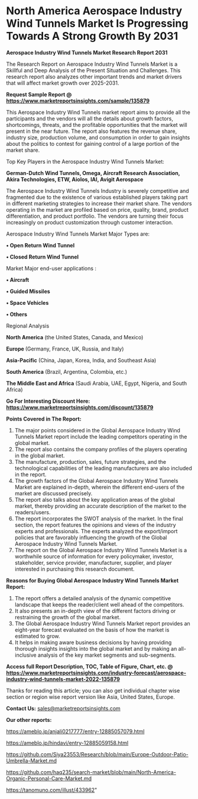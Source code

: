 # North America Aerospace Industry Wind Tunnels Market Is Progressing Towards A Strong Growth By 2031

<strong>Aerospace Industry Wind Tunnels Market Research Report 2031</strong>

The Research Report on Aerospace Industry Wind Tunnels Market is a Skillful and Deep Analysis of the Present Situation and Challenges. This research report also analyzes other important trends and market drivers that will affect market growth over 2025-2031.

<strong>Request Sample Report @ <a href=https://www.marketreportsinsights.com/sample/135879>https://www.marketreportsinsights.com/sample/135879</a></strong>

This Aerospace Industry Wind Tunnels market report aims to provide all the participants and the vendors will all the details about growth factors, shortcomings, threats, and the profitable opportunities that the market will present in the near future. The report also features the revenue share, industry size, production volume, and consumption in order to gain insights about the politics to contest for gaining control of a large portion of the market share.

Top Key Players in the Aerospace Industry Wind Tunnels Market:

<strong>German-Dutch Wind Tunnels, Omega, Aircraft Research Association, Akira Technologies, ETW, Aiolos, IAI, Avigit Aerospace</strong>

The Aerospace Industry Wind Tunnels Industry is severely competitive and fragmented due to the existence of various established players taking part in different marketing strategies to increase their market share. The vendors operating in the market are profiled based on price, quality, brand, product differentiation, and product portfolio. The vendors are turning their focus increasingly on product customization through customer interaction.

Aerospace Industry Wind Tunnels Market Major Types are:

<strong>• Open Return Wind Tunnel

• Closed Return Wind Tunnel</strong>

Market Major end-user applications :

<strong>• Aircraft

• Guided Missiles

• Space Vehicles

• Others</strong>

Regional Analysis

</u><strong><b>North America</b></strong> (the United States, Canada, and Mexico)

<strong><b>Europe </b></strong>(Germany, France, UK, Russia, and Italy)

<strong><b>Asia-Pacific</b></strong> (China, Japan, Korea, India, and Southeast Asia)

<strong><b>South America</b></strong> (Brazil, Argentina, Colombia, etc.)

<strong><b>The Middle East and Africa</b></strong> (Saudi Arabia, UAE, Egypt, Nigeria, and South Africa)

<strong>Go For Interesting Discount Here: <a href=https://www.marketreportsinsights.com/discount/135879>https://www.marketreportsinsights.com/discount/135879</a></strong>

<strong>Points Covered in The Report:</strong>
<ol>
  <li>The major points considered in the Global Aerospace Industry Wind Tunnels Market report include the leading competitors operating in the global market.</li>
  <li>The report also contains the company profiles of the players operating in the global market.</li>
  <li>The manufacture, production, sales, future strategies, and the technological capabilities of the leading manufacturers are also included in the report.</li>
  <li>The growth factors of the Global Aerospace Industry Wind Tunnels Market are explained in-depth, wherein the different end-users of the market are discussed precisely.</li>
  <li>The report also talks about the key application areas of the global market, thereby providing an accurate description of the market to the readers/users.</li>
  <li>The report incorporates the SWOT analysis of the market. In the final section, the report features the opinions and views of the industry experts and professionals. The experts analyzed the export/import policies that are favorably influencing the growth of the Global Aerospace Industry Wind Tunnels Market.</li>
  <li>The report on the Global Aerospace Industry Wind Tunnels Market is a worthwhile source of information for every policymaker, investor, stakeholder, service provider, manufacturer, supplier, and player interested in purchasing this research document.</li>
</ol>
<strong>Reasons for Buying Global Aerospace Industry Wind Tunnels Market Report:</strong>

<ol>
  <li>The report offers a detailed analysis of the dynamic competitive landscape that keeps the reader/client well ahead of the competitors.</li>
  <li>It also presents an in-depth view of the different factors driving or restraining the growth of the global market.</li>
  <li>The Global Aerospace Industry Wind Tunnels Market report provides an eight-year forecast evaluated on the basis of how the market is estimated to grow.</li>
  <li>It helps in making aware business decisions by having providing thorough insights insights into the global market and by making an all-inclusive analysis of the key market segments and sub-segments.</li>
</ol>
<strong>Access full Report Description, TOC, Table of Figure, Chart, etc. @ <a href=https://www.marketreportsinsights.com/industry-forecast/aerospace-industry-wind-tunnels-market-2022-135879>https://www.marketreportsinsights.com/industry-forecast/aerospace-industry-wind-tunnels-market-2022-135879</a></strong>


Thanks for reading this article; you can also get individual chapter wise section or region wise report version like Asia, United States, Europe.

<strong>Contact Us:</strong>
sales@marketreportsinsights.com

<strong>Our other reports:</strong>

<a href=https://ameblo.jp/anjali0217777/entry-12885057079.html>https://ameblo.jp/anjali0217777/entry-12885057079.html</a>

<a href=https://ameblo.jp/hindavi/entry-12885059158.html>https://ameblo.jp/hindavi/entry-12885059158.html</a>

<a href=https://github.com/Siya23553/Research/blob/main/Europe-Outdoor-Patio-Umbrella-Market.md>https://github.com/Siya23553/Research/blob/main/Europe-Outdoor-Patio-Umbrella-Market.md</a>

<a href=https://github.com/haq235/search-market/blob/main/North-America-Organic-Personal-Care-Market.md>https://github.com/haq235/search-market/blob/main/North-America-Organic-Personal-Care-Market.md</a>

<a href=https://tanomuno.com/illust/433962>https://tanomuno.com/illust/433962</a>"
